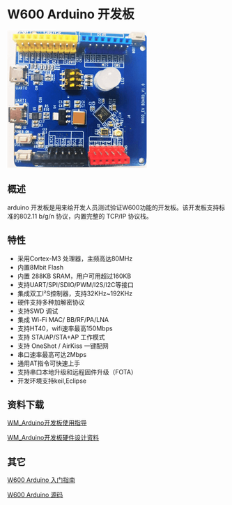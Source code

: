 # W600 Arduino 开发板

![img](../.assets/product/arduino/arduino.png)

## 概述

arduino 开发板是用来给开发人员测试验证W600功能的开发板。该开发板支持标准的802.11 b/g/n 协议，内置完整的 TCP/IP 协议栈。

## 特性

-   采用Cortex-M3 处理器，主频高达80MHz
-   内置8Mbit Flash
-   内置 288KB SRAM，用户可用超过160KB
-   支持UART/SPI/SDIO/PWM/I2S/I2C等接口
-   集成双工I²S控制器，支持32KHz\~192KHz
-   硬件支持多种加解密协议
-   支持SWD 调试
-   集成 Wi-Fi MAC/ BB/RF/PA/LNA
-   支持HT40，wifi速率最高150Mbps
-   支持 STA/AP/STA+AP 工作模式
-   支持 OneShot / AirKiss 一键配网
-   串口速率最高可达2Mbps
-   通用AT指令可快速上手
-   支持串口本地升级和远程固件升级（FOTA）
-   开发环境支持keil,Eclipse

## 资料下载

[WM\_Arduino开发板使用指导](https://download.w600.fun/document/WM_Arduino%E5%BC%80%E5%8F%91%E6%9D%BF%E4%BD%BF%E7%94%A8%E6%8C%87%E5%AF%BC.pdf)

[WM\_Arduino开发板硬件设计资料](https://download.w600.fun/hardware/Arduino_Hardware_design_file.zip)

## 其它

[W600 Arduino 入门指南](../arduino/start.md)

[W600 Arduino 源码](https://github.com/w600/arduino)

